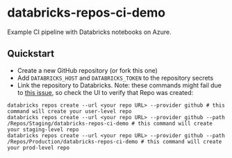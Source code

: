 # databricks-repos-ci-demo

Example CI pipeline with Databricks notebooks on Azure.


## Quickstart

- Create a new GitHub repository (or fork this one)
- Add `DATABRICKS_HOST` and `DATABRICKS_TOKEN` to the repository secrets
- Link the repository to Databricks. Note: these commands might fail due to [this issue](https://github.com/databricks/databricks-cli/issues/388), so check the UI to verify that Repo was created:
```
databricks repos create --url <your repo URL> --provider github # this command will create your user-level repo
databricks repos create --url <your repo URL> --provider github --path /Repos/Staging/databricks-repos-ci-demo # this command will create your staging-level repo
databricks repos create --url <your repo URL> --provider github --path /Repos/Production/databricks-repos-ci-demo # this command will create your prod-level repo
```
